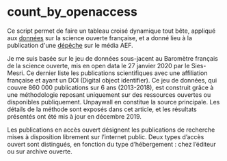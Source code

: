 # count_by_openaccess

Ce script permet de faire un tableau croisé dynamique tout bête, appliqué aux <a href="https://data.enseignementsup-recherche.gouv.fr/explore/dataset/open-access-monitor-france/information/?disjunctive.oa_host_type&disjunctive.year">données</a> sur la science ouverte française, et a donné lieu à la publication d'une <a href="https://www.aefinfo.fr/depeche/621912">dépêche</a> sur le média AEF.

Je me suis basée sur le jeu de données sous-jacent au Baromètre français de la science ouverte, mis en open data le 27 janvier 2020 par le Sies-Mesri. Ce dernier liste les publications scientifiques avec une affiliation française et ayant un DOI (Digital object identifier). Ce jeu de données, qui couvre 860 000 publications sur 6 ans (2013-2018), est construit grâce à une méthodologie reposant uniquement sur des ressources ouvertes ou disponibles publiquement. Unpaywall en constitue la source principale. Les détails de la méthode sont exposés dans cet article, et les résultats présentés ont été mis à jour en décembre 2019.

Les publications en accès ouvert désignent les publications de recherche mises à disposition librement sur l’internet public. Deux types d’accès ouvert sont distingués, en fonction du type d’hébergement : chez l’éditeur ou sur archive ouverte. 

